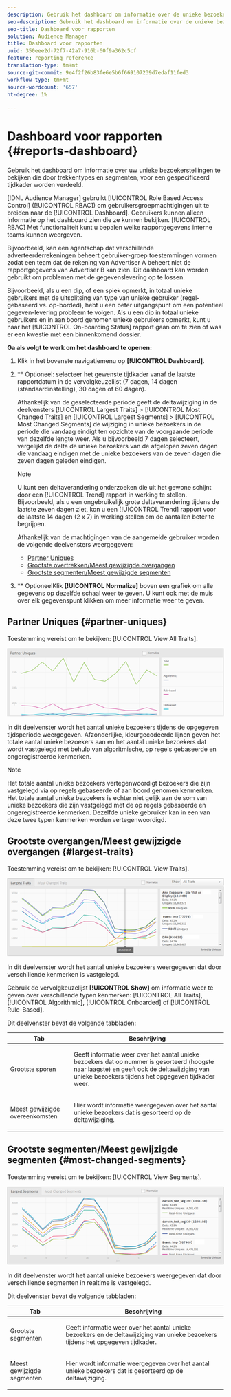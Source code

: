 ```yaml
---
description: Gebruik het dashboard om informatie over de unieke bezoekerscijfers van uw partners te bekijken die door trekkentypes en segmenten voor een gespecificeerd tijdkader worden verdeeld.
seo-description: Gebruik het dashboard om informatie over de unieke bezoekerscijfers van uw partners te bekijken die door trekkentypes en segmenten voor een gespecificeerd tijdkader worden verdeeld.
seo-title: Dashboard voor rapporten
solution: Audience Manager
title: Dashboard voor rapporten
uuid: 350eee2d-72f7-42a7-916b-60f9a362c5cf
feature: reporting reference
translation-type: tm+mt
source-git-commit: 9e4f2f26b83fe6e5b6f669107239d7edaf11fed3
workflow-type: tm+mt
source-wordcount: '657'
ht-degree: 1%

---
```



# Dashboard voor rapporten {#reports-dashboard}

Gebruik het dashboard om informatie over uw unieke bezoekerstellingen te bekijken die door trekkentypes en segmenten, voor een gespecificeerd tijdkader worden verdeeld.

<!-- 

c_dashboard.xml

 -->

[!DNL Audience Manager] gebruikt  [!UICONTROL Role Based Access Control] ([!UICONTROL RBAC]) om gebruikersgroepmachtigingen uit te breiden naar de  [!UICONTROL Dashboard]. Gebruikers kunnen alleen informatie op het dashboard zien die ze kunnen bekijken. [!UICONTROL RBAC] Met functionaliteit kunt u bepalen welke rapportgegevens interne teams kunnen weergeven.

Bijvoorbeeld, kan een agentschap dat verschillende adverteerderrekeningen beheert gebruiker-groep toestemmingen vormen zodat een team dat de rekening van Advertiser A beheert niet de rapportgegevens van Advertiser B kan zien. Dit dashboard kan worden gebruikt om problemen met de gegevenslevering op te lossen.

Bijvoorbeeld, als u een dip, of een spiek opmerkt, in totaal unieke gebruikers met de uitsplitsing van type van unieke gebruiker (regel-gebaseerd vs. op-borded), hebt u een beter uitgangspunt om een potentieel gegeven-levering probleem te volgen. Als u een dip in totaal unieke gebruikers en in aan boord genomen unieke gebruikers opmerkt, kunt u naar het [!UICONTROL On-boarding Status] rapport gaan om te zien of was er een kwestie met een binnenkomend dossier.

**Ga als volgt te werk om het dashboard te openen:**

1. Klik in het bovenste navigatiemenu op **[!UICONTROL Dashboard]**.
2. ** Optioneel: selecteer het gewenste tijdkader vanaf de laatste rapportdatum in de vervolgkeuzelijst (7 dagen, 14 dagen (standaardinstelling), 30 dagen of 60 dagen).

   Afhankelijk van de geselecteerde periode geeft de deltawijziging in de deelvensters [!UICONTROL Largest Traits] > [!UICONTROL Most Changed Traits] en [!UICONTROL Largest Segments] > [!UICONTROL Most Changed Segments] de wijziging in unieke bezoekers in de periode die vandaag eindigt ten opzichte van de voorgaande periode van dezelfde lengte weer. Als u bijvoorbeeld 7 dagen selecteert, vergelijkt de delta de unieke bezoekers van de afgelopen zeven dagen die vandaag eindigen met de unieke bezoekers van de zeven dagen die zeven dagen geleden eindigen.

   >[!NOTE]
   >
   >U kunt een deltaverandering onderzoeken die uit het gewone schijnt door een [!UICONTROL Trend] rapport in werking te stellen. Bijvoorbeeld, als u een ongebruikelijk grote deltaverandering tijdens de laatste zeven dagen ziet, kon u een [!UICONTROL Trend] rapport voor de laatste 14 dagen (2 x 7) in werking stellen om de aantallen beter te begrijpen.

   Afhankelijk van de machtigingen van de aangemelde gebruiker worden de volgende deelvensters weergegeven:

   * [Partner Uniques](../reporting/reports-dashboard.md#partner-uniques)
   * [Grootste overtrekken/Meest gewijzigde overgangen](../reporting/reports-dashboard.md#largest-traits)
   * [Grootste segmenten/Meest gewijzigde segmenten](../reporting/reports-dashboard.md#most-changed-segments)

3. ** OptioneelKlik  **[!UICONTROL Normalize]** boven een grafiek om alle gegevens op dezelfde schaal weer te geven. U kunt ook met de muis over elk gegevenspunt klikken om meer informatie weer te geven.

## Partner Uniques {#partner-uniques}

Toestemming vereist om te bekijken: [!UICONTROL View All Traits].

![](assets/partner_uniques.png)

In dit deelvenster wordt het aantal unieke bezoekers tijdens de opgegeven tijdsperiode weergegeven. Afzonderlijke, kleurgecodeerde lijnen geven het totale aantal unieke bezoekers aan en het aantal unieke bezoekers dat wordt vastgelegd met behulp van algoritmische, op regels gebaseerde en ongeregistreerde kenmerken.

>[!NOTE]
>
>Het totale aantal unieke bezoekers vertegenwoordigt bezoekers die zijn vastgelegd via op regels gebaseerde of aan boord genomen kenmerken. Het totale aantal unieke bezoekers is echter niet gelijk aan de som van unieke bezoekers die zijn vastgelegd met de op regels gebaseerde en ongeregistreerde kenmerken. Dezelfde unieke gebruiker kan in een van deze twee typen kenmerken worden vertegenwoordigd.

## Grootste overgangen/Meest gewijzigde overgangen {#largest-traits}

Toestemming vereist om te bekijken: [!UICONTROL View Traits].

![](assets/largest_traits.png)

In dit deelvenster wordt het aantal unieke bezoekers weergegeven dat door verschillende kenmerken is vastgelegd.

Gebruik de vervolgkeuzelijst **[!UICONTROL Show]** om informatie weer te geven over verschillende typen kenmerken: [!UICONTROL All Traits], [!UICONTROL Algorithmic], [!UICONTROL Onboarded] of [!UICONTROL Rule-Based].

Dit deelvenster bevat de volgende tabbladen:

<table id="table_DA48BDEB4E0143BEA4EB85AC26FF6AE3"> 
 <thead> 
  <tr> 
   <th colname="col1" class="entry"> Tab </th> 
   <th colname="col2" class="entry"> Beschrijving </th> 
  </tr> 
 </thead>
 <tbody> 
  <tr> 
   <td colname="col1"> <p><span class="wintitle"> Grootste sporen</span> </p> </td> 
   <td colname="col2"> <p>Geeft informatie weer over het aantal unieke bezoekers dat op nummer is gesorteerd (hoogste naar laagste) en geeft ook de deltawijziging van unieke bezoekers tijdens het opgegeven tijdkader weer. </p> </td> 
  </tr> 
  <tr> 
   <td colname="col1"> <p><span class="wintitle"> Meest gewijzigde overeenkomsten</span> </p> </td> 
   <td colname="col2"> <p>Hier wordt informatie weergegeven over het aantal unieke bezoekers dat is gesorteerd op de deltawijziging. </p> </td> 
  </tr> 
 </tbody> 
</table>

## Grootste segmenten/Meest gewijzigde segmenten {#most-changed-segments}

Toestemming vereist om te bekijken: [!UICONTROL View Segments].

![](assets/largest_segments.png)

In dit deelvenster wordt het aantal unieke bezoekers weergegeven dat door verschillende segmenten in realtime is vastgelegd.

Dit deelvenster bevat de volgende tabbladen:

<table id="table_8E22E0579FA74C5A86CC40B40B2548BE"> 
 <thead> 
  <tr> 
   <th colname="col1" class="entry"> Tab </th> 
   <th colname="col2" class="entry"> Beschrijving </th> 
  </tr> 
 </thead>
 <tbody> 
  <tr> 
   <td colname="col1"> <p><span class="wintitle"> Grootste segmenten</span> </p> </td> 
   <td colname="col2"> <p>Geeft informatie weer over het aantal unieke bezoekers en de deltawijziging van unieke bezoekers tijdens het opgegeven tijdkader. </p> </td> 
  </tr> 
  <tr> 
   <td colname="col1"> <p><span class="wintitle"> Meest gewijzigde segmenten</span> </p> </td> 
   <td colname="col2"> <p>Hier wordt informatie weergegeven over het aantal unieke bezoekers dat is gesorteerd op de deltawijziging. </p> </td> 
  </tr> 
 </tbody> 
</table>

